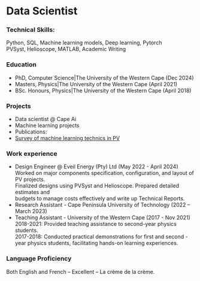 # Data Scientist

### Technical Skills: 
Python, SQL, Machine learning models, Deep learning, Pytorch\
PVSyst, Helioscope, MATLAB, Academic Writing

### Education
- PhD, Computer Science|The University of the Western Cape (Dec 2024)
- Masters, Physics|The University of the Western Cape (April 2021)
- BSc. Honours, Physics|The University of the Western Cape (April 2018)

### Projects
- Data scientist @ Cape Ai
- Machine learning projects
- Publications:
- [Survey of machine learning technics in PV](https://zenodo.org/doi/10.5281/zenodo.7369295)

### Work experience
- Design Engineer @ Eveil Energy (Pty) Ltd (May 2022 - April 2024)\
  Worked on major components specification, configuration, and layout of PV projects.\
  Finalized designs using PVSyst and Helioscope. Prepared detailed estimates and\
  budgets to manage costs effectively and write up Technical Reports.
- Research Assistant - Cape Peninsula University of Technology (2022 – March 2023)
- Teaching Assistant - University of the Western Cape (2017 - Nov 2021)\
  2018-2021: Provided teaching assistance to second-year physics students.\
  2017-2018: Conducted practical demonstrations for first and
  second -year physics students, facilitating hands-on learning experiences.
  
### Language Proficiency
Both English and French – Excellent – La crème de la crème.
  
